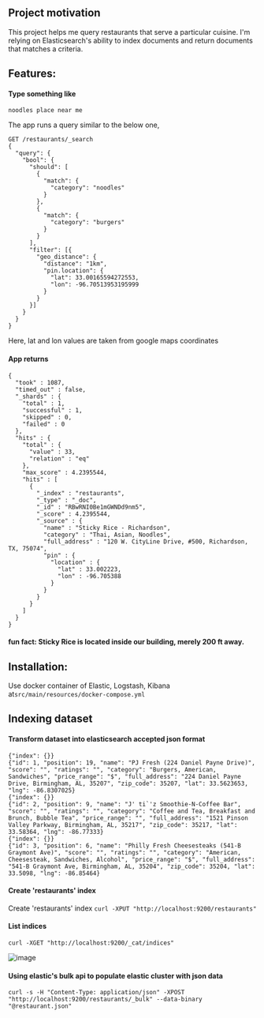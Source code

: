 ## Project motivation
This project helps me query restaurants that serve a particular cuisine. I'm relying on Elasticsearch's ability to index documents and return documents that matches a criteria.

## Features:

#### Type something like
   ```
   noodles place near me
   ```

The app runs a query similar to the below one,
```
GET /restaurants/_search
{
  "query": {
    "bool": {
      "should": [
        {
          "match": {
            "category": "noodles"
          }
        },
        {
          "match": {
            "category": "burgers"
          }
        }
      ],
      "filter": [{
        "geo_distance": {
          "distance": "1km", 
          "pin.location": {
            "lat": 33.00165594272553,
            "lon": -96.70513953195999
          }
        }
      }]
    }
  }
}
```
Here, lat and lon values are taken from google maps coordinates

#### App returns
```
{
  "took" : 1087,
  "timed_out" : false,
  "_shards" : {
    "total" : 1,
    "successful" : 1,
    "skipped" : 0,
    "failed" : 0
  },
  "hits" : {
    "total" : {
      "value" : 33,
      "relation" : "eq"
    },
    "max_score" : 4.2395544,
    "hits" : [
      {
        "_index" : "restaurants",
        "_type" : "_doc",
        "_id" : "RBwRNI0Be1mGWNDd9nm5",
        "_score" : 4.2395544,
        "_source" : {
          "name" : "Sticky Rice - Richardson",
          "category" : "Thai, Asian, Noodles",
          "full_address" : "120 W. CityLine Drive, #500, Richardson, TX, 75074",
          "pin" : {
            "location" : {
              "lat" : 33.002223,
              "lon" : -96.705388
            }
          }
        }
      }
    ]
  }
}

```
#### fun fact: Sticky Rice is located inside our building, merely 200 ft away. 

## Installation:
Use docker container of Elastic, Logstash, Kibana at```src/main/resources/docker-compose.yml```

## Indexing dataset

#### Transform dataset into elasticsearch accepted json format
```
{"index": {}}
{"id": 1, "position": 19, "name": "PJ Fresh (224 Daniel Payne Drive)", "score": "", "ratings": "", "category": "Burgers, American, Sandwiches", "price_range": "$", "full_address": "224 Daniel Payne Drive, Birmingham, AL, 35207", "zip_code": 35207, "lat": 33.5623653, "lng": -86.8307025}
{"index": {}}
{"id": 2, "position": 9, "name": "J' ti`'z Smoothie-N-Coffee Bar", "score": "", "ratings": "", "category": "Coffee and Tea, Breakfast and Brunch, Bubble Tea", "price_range": "", "full_address": "1521 Pinson Valley Parkway, Birmingham, AL, 35217", "zip_code": 35217, "lat": 33.58364, "lng": -86.77333}
{"index": {}}
{"id": 3, "position": 6, "name": "Philly Fresh Cheesesteaks (541-B Graymont Ave)", "score": "", "ratings": "", "category": "American, Cheesesteak, Sandwiches, Alcohol", "price_range": "$", "full_address": "541-B Graymont Ave, Birmingham, AL, 35204", "zip_code": 35204, "lat": 33.5098, "lng": -86.85464}
```
#### Create 'restaurants' index
Create 'restaurants' index
``` curl -XPUT "http://localhost:9200/restaurants" ```

#### List indices
``` curl -XGET "http://localhost:9200/_cat/indices" ```
 
![image](https://github.com/prajyotkcsu/find-near-me/assets/154280801/8202976e-fa6f-4829-a80f-fe71236e15e3)

#### Using elastic's bulk api to populate elastic cluster with json data
``` curl -s -H "Content-Type: application/json" -XPOST "http://localhost:9200/restaurants/_bulk" --data-binary "@restaurant.json" ```


